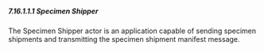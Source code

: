 ##### 7.16.1.1.1 Specimen Shipper

The Specimen Shipper actor is an application capable of sending specimen shipments and transmitting the specimen shipment manifest message.
